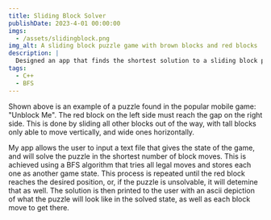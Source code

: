 ```yaml
---
title: Sliding Block Solver
publishDate: 2023-4-01 00:00:00
imgs:
  - /assets/slidingblock.png
img_alt: A sliding block puzzle game with brown blocks and red blocks
description: |
  Designed an app that finds the shortest solution to a sliding block puzzle.
tags:
  - C++
  - BFS
---
```


Shown above is an example of a puzzle found in the popular mobile game: "Unblock Me". The red block on the left side must reach the gap on the right side. This is done by sliding all other blocks out of the way, with tall blocks only able to move vertically, and wide ones horizontally.

My app allows the user to input a text file that gives the state of the game, and will solve the puzzle in the shortest number of block moves. This is achieved using a BFS algorithm that tries all legal moves and stores each one as another game state. This process is repeated until the red block reaches the desired position, or, if the puzzle is unsolvable, it will detemine that as well. The solution is then printed to the user with an ascii depiction of what the puzzle will look like in the solved state, as well as each block move to get there.
